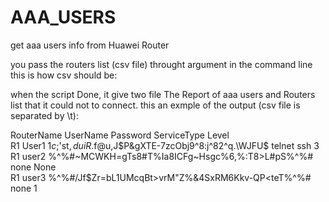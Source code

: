 # AAA_USERS
get aaa users info from Huawei Router

you pass the routers list (csv file) throught argument in the command line
this is how csv should be:


when the script Done, it give two file The Report of aaa users and Routers list that it could not to connect.
this an exmple of the output (csv file is separated by \t):

RouterName  UserName Password	ServiceType	Level <br />
R1	User1	$1c$;'st$,duiR$.f@u,J$P&gXTE-7zcObj9^8:j^82^q.\WJFU$	telnet ssh	3 <br />
R1	user2	%^%#~MCWKH=gTs8#T%Ia8ICFg~Hsgc%6,%:T8>L#pS%^%#	none	None <br />
R1	user3	%^%#/Jf$Zr=bL1UMcqBt>vrM"Z%&4SxRM6Kkv-QP<teT%^%#	none	1 <br />
